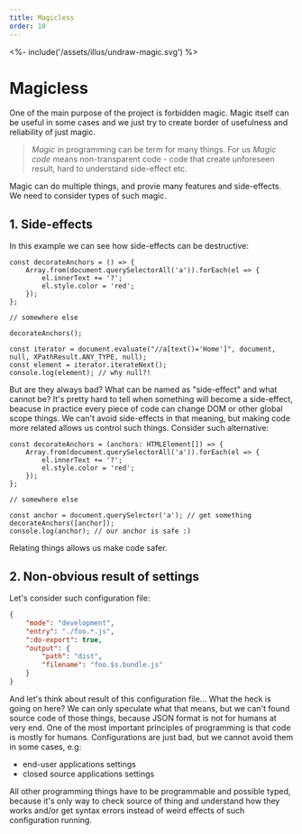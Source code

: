 ```yaml
---
title: Magicless
order: 10
---
```


<div class="illus"><%- include('/assets/illus/undraw-magic.svg') %></div>

# Magicless

One of the main purpose of the project is forbidden magic. Magic itself can be useful in some cases and we just try to create border of usefulness and reliability of just magic.

> *Magic* in programming can be term for many things. For us *Magic code* means non-transparent code - code that create unforeseen result, hard to understand side-effect etc.

Magic can do multiple things, and provie many features and side-effects. We need to consider types of such magic.

## 1. Side-effects

In this example we can see how side-effects can be destructive:

```tsx
const decorateAnchors = () => {
    Array.from(document.querySelectorAll('a')).forEach(el => {
        el.innerText += '?';
        el.style.color = 'red';
    });
};

// somewhere else

decorateAnchors();

const iterator = document.evaluate("//a[text()='Home']", document, null, XPathResult.ANY_TYPE, null);
const element = iterator.iterateNext();
console.log(element); // why null?!
```

But are they always bad? What can be named as "side-effect" and what cannot be? It's pretty hard to tell when something will become a side-effect, beacuse in practice every piece of code can change DOM or other global scope things. We can't avoid side-effects in that meaning, but making code more related allows us control such things. Consider such alternative:

```tsx
const decorateAnchors = (anchors: HTMLElement[]) => {
    Array.from(document.querySelectorAll('a')).forEach(el => {
        el.innerText += '?';
        el.style.color = 'red';
    });
};

// somewhere else

const anchor = document.querySelector('a'); // get something
decorateAnchors([anchor]);
console.log(anchor); // our anchor is safe :)
```

Relating things allows us make code safer.

## 2. Non-obvious result of settings

Let's consider such configuration file:

```json
{
    "mode": "development",
    "entry": "./foo.*.js",
    ":do-export": true,
    "output": {
        "path": "dist",
        "filename": "foo.$s.bundle.js"
    }
}
```

And let's think about result of this configuration file... What the heck is going on here? We can only speculate what that means, but we can't found source code of those things, because JSON format is not for humans at very end. One of the most important principles of programming is that code is mostly for humans. Configurations are just bad, but we cannot avoid them in some cases, e.g:
- end-user applications settings
- closed source applications settings

All other programming things have to be programmable and possible typed, because it's only way to check source of thing and understand how they works and/or get syntax errors instead of weird effects of such configuration running.

